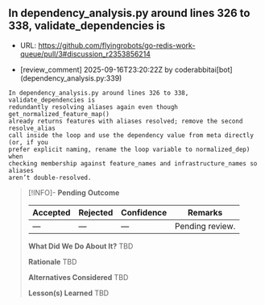## In dependency_analysis.py around lines 326 to 338, validate_dependencies is

- URL: https://github.com/flyingrobots/go-redis-work-queue/pull/3#discussion_r2353856214

- [review_comment] 2025-09-16T23:20:22Z by coderabbitai[bot] (dependency_analysis.py:339)

```text
In dependency_analysis.py around lines 326 to 338, validate_dependencies is
redundantly resolving aliases again even though get_normalized_feature_map()
already returns features with aliases resolved; remove the second resolve_alias
call inside the loop and use the dependency value from meta directly (or, if you
prefer explicit naming, rename the loop variable to normalized_dep) when
checking membership against feature_names and infrastructure_names so aliases
aren’t double-resolved.
```

> [!INFO]- **Pending**
> **Outcome**
> 
> | Accepted | Rejected | Confidence | Remarks |
> |----------|----------|------------|---------|
> | — | — | — | Pending review. |
>
> **What Did We Do About It?**
> TBD
>
> **Rationale**
> TBD
>
> **Alternatives Considered**
> TBD
>
> **Lesson(s) Learned**
> TBD
